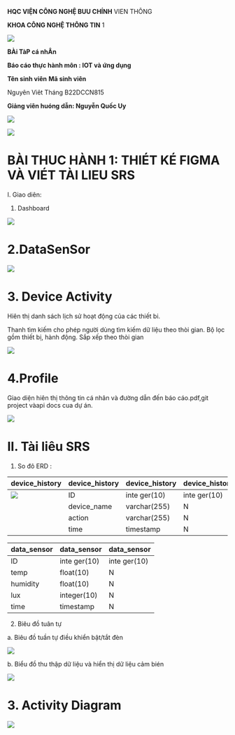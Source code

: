 **HQC VIỆN CÔNG NGHỆ BUU CHÍNH** VIEN THÔNG

**KHOA CÔNG NGHỆ THÔNG TIN** 1

<!-- PTT -->
![](https://web-api.textin.com/ocr_image/external/1f0c287777682d23.jpg)

**BÀi TàP cá nhÂn**

**Báo cáo thực hành môn : IOT và ứng dụng**

**Tên sinh viên** **Mã sinh viên**

Nguyên Viêt Tháng B22DCCN815

**Giảng viên huóng dẫn: Nguyễn Quốc Uy**


![](https://web-api.textin.com/ocr_image/external/cd9697828e78f215.jpg)


![](https://web-api.textin.com/ocr_image/external/82f1114d3d00a0c6.jpg)

# BÀI THUC HÀNH 1: THIÉT KÉ FIGMA VÀ VIÉT TÀI LIEU SRS

I. Giao diên:

1. Dashboard

<!-- Nguyen Viet : Thang SMART HOME Dashboard Hi,obito!Good Evening... 12 May 2022 10:23 PM Welcome Home,it's snpwing outside stay safe 8 -15℃ Data Sensor Temperature Humidity Light Devices 32.8C 32.8C 631 LUX Profile Shortcuts Statietics Fan Led Air conditioner 1r -->
![](https://web-api.textin.com/ocr_image/external/99bbfe0b3aa10817.jpg)

# 2.DataSenSor

<!-- Data SenSor Nguyên Viet Thang SMART HOME Giam dan 00m 22/08/2025-10:00 Tim kiem Bo loc Frame 1000015789 ID Nhiet do wg 90 Anh sang Thof gian Diu hoa OFF 25/11/2024-10:00 25/11/2024-10:00 Dashboard Diau hoa OFF 25/11/2024-10:00 25/11/2024-10:00 Dieu hoa OFF 25/11/2024-10:00 25/11/2024-10:00 Diuhoa OFF 25/11/2024-10.00 25/11/2924-10:00 1 Diu hoa OFF 25/11/2024-10:00 25/11/2024-10:00 Data SenSor Devices Profile -->
![](https://web-api.textin.com/ocr_image/external/1450fc87e96f2910.jpg)

# 3. Device Activity

Hiên thị danh sách lịch sử hoạt động của các thiết bi.

Thanh tìm kiếm cho phép người dùng tìm kiếm dữ liệu theo thòi gian. Bộ lọc gồm thiết bị, hành động. Sắp xếp theo thòi gian

<!-- Dashboard-Devices Nguyen Viet : Thang SMART HOME Las ats 01 22/00/2025-1001 Tim kiam 2090 Frame 1000015788 TH Hidong Thei gan Dashboard Duhoe OFF 25/11/2024-19:00 0uh00 OFF 25/11/2024-10:00 1 uhoo OFF 25/11/2024-10.00 1 mone 440 25/11/2024-10.06 Date Duhda 440 25/11/2024-10.00 SenSor 1 Duhoa 440 25/11/2024-10.00 Devices Profile -->
![](https://web-api.textin.com/ocr_image/external/9fdcb19bd58496f0.jpg)

# 4.Profile

Giao diện hiên thị thông tin cá nhân và đường dẫn đến báo cáo.pdf,git project vàapi docs cua dự án.

<!-- Profile Nguyen Viet ... Thang SMART HOME Dashboard My profile Ho tên:Nguyen Viet Thâng Data Mā sinh viên:B22DCCN815 SenSor IOT Class:IOT-15 Github Link:https://github.com/inet-corp/ Devices simv2-backend PDF LINK Api Docs: Postman Document Profile -->
![](https://web-api.textin.com/ocr_image/external/8dbe5a91105c9ecb.jpg)

# II. Tài liêu SRS

1. So đô ERD :


| device_history | device_history | device_history | device_history |
| --- | --- | --- | --- |
| <img src="https://web-api.textin.com/ocr_image/external/66f7b9874b28e287.jpg"> | ID  | inte ger(10)  | inte ger(10)  |
|  | device_name | varchar(255)  | N  |
|  | action  | varchar(255)  | N  |
|  | time  | timestamp  | N  |



| data_sensor | data_sensor | data_sensor |
| --- | --- | --- |
| ID  | inte ger(10)  | inte ger(10)  |
| temp  | float(10)  | N  |
| humidity  | float(10)  | N  |
| lux  | integer(10)  | N  |
| time  | timestamp  | N  |


2. Biêu đồ tuân tự

a. Biêu đồ tuần tự điều khiển bật/tắt đèn

<!-- Web Backend MOTTBroker ESP32 FrontEnd Nguòi dùng device_history 1:Click bat dèn 2:Gùi request 3:nhân,xu li logic 4:goi 5:goi 6:goi 7:bat dèn 8:trà vè 9:tra ve 10:goi 11:luu thong tin vào database 12:tra vè 13:trà vè -->
![](https://web-api.textin.com/ocr_image/external/70146210e986d2d5.jpg)

b. Biểu đồ thu thập dữ liệu và hiển thị dữ liệu cảm bién

<!-- ESP32 MQTTBroke Backend Web FrontEnd 1: Publish dū liệu cam biến (nhiệt độ, độ âm,ánh sáng) data_sensor 2:goi 3:Subcribe và nhân dū liêu tù MQTT 4:goi 5: goi dê luu dū liêu cam bién thòi gian 6: luu thông tin vàao database 7:Publish dü liêu realtime qua websocket 8: câp nhât biêu dô -->
![](https://web-api.textin.com/ocr_image/external/3214250fd8398853.jpg)

# 3. Activity Diagram

<!-- Nquòi dùng Web Front-End Server MQTT Broker Handware Database Truy cap dashboard Luu lch sù hoat dong Nhan yeu cau tù User Thao tác bat tát den Gui request dén Nhan request Server Luu lich su hoat dong vào DB Gùi lech bat tat den qua MQTT Nhan lenh bav Nhan lênh dieu tát dèn tù khien server Dieu khien bong den Thue thi do lieu dieu khien Doc dū lieu cam bien t moi truong Nhan dū lieu cam Nhan du liêu cam bién bien t MQTT Gui du lieu cam bien qua MQTT Truyen dū lieu Nhan do lieu cam bien reatime t server Cap nhat do lieu realtime su dung webSocket tra Cap nhat bieu do theo data cho dū lieu Front-End Luu dir lieu Luu dū lieu cam cam bien bien vào DB -->
![](https://web-api.textin.com/ocr_image/external/541ecbb4ffe18743.jpg)

